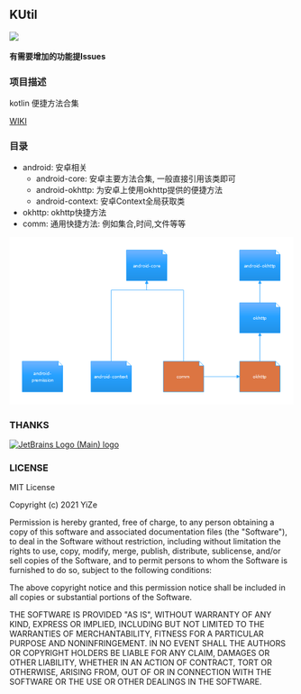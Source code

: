 ## KUtil

[![](https://jitpack.io/v/yizems/KUtil.svg)](https://jitpack.io/#yizems/KUtil)


**有需要增加的功能提Issues**

### 项目描述

kotlin 便捷方法合集

[WIKI](https://github.com/yizems/KUtil/wiki)

### 目录

- android: 安卓相关
    - android-core: 安卓主要方法合集, 一般直接引用该类即可
    - android-okhttp: 为安卓上使用okhttp提供的便捷方法
    - android-context: 安卓Context全局获取类
- okhttp: okhttp快捷方法
- comm: 通用快捷方法: 例如集合,时间,文件等等

![依赖关系图](./doc/dep.png)

### THANKS

[![JetBrains Logo (Main) logo](https://resources.jetbrains.com/storage/products/company/brand/logos/jb_beam.svg)](https://jb.gg/OpenSourceSupport)


### LICENSE

MIT License

Copyright (c) 2021 YiZe

Permission is hereby granted, free of charge, to any person obtaining a copy
of this software and associated documentation files (the "Software"), to deal
in the Software without restriction, including without limitation the rights
to use, copy, modify, merge, publish, distribute, sublicense, and/or sell
copies of the Software, and to permit persons to whom the Software is
furnished to do so, subject to the following conditions:

The above copyright notice and this permission notice shall be included in all
copies or substantial portions of the Software.

THE SOFTWARE IS PROVIDED "AS IS", WITHOUT WARRANTY OF ANY KIND, EXPRESS OR
IMPLIED, INCLUDING BUT NOT LIMITED TO THE WARRANTIES OF MERCHANTABILITY,
FITNESS FOR A PARTICULAR PURPOSE AND NONINFRINGEMENT. IN NO EVENT SHALL THE
AUTHORS OR COPYRIGHT HOLDERS BE LIABLE FOR ANY CLAIM, DAMAGES OR OTHER
LIABILITY, WHETHER IN AN ACTION OF CONTRACT, TORT OR OTHERWISE, ARISING FROM,
OUT OF OR IN CONNECTION WITH THE SOFTWARE OR THE USE OR OTHER DEALINGS IN THE
SOFTWARE.
